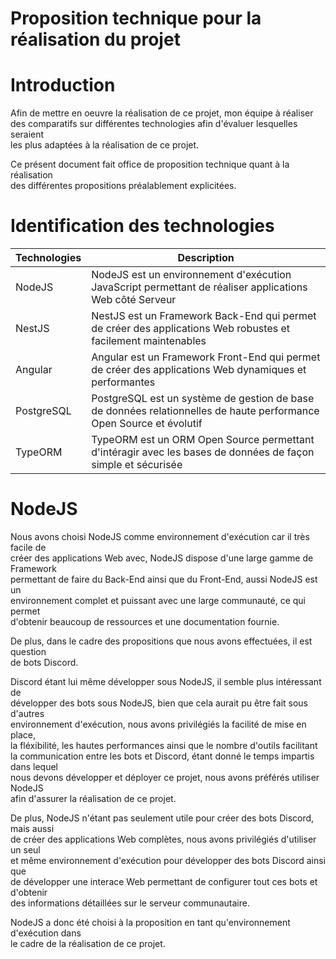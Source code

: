 # Proposition technique pour la réalisation du projet

# Introduction

Afin de mettre en oeuvre la réalisation de ce projet, mon équipe à réaliser<br>
des comparatifs sur différentes technologies afin d'évaluer lesquelles seraient<br>
les plus adaptées à la réalisation de ce projet.<br>

Ce présent document fait office de proposition technique quant à la réalisation<br>
des différentes propositions préalablement explicitées.<br>

# Identification des technologies 

| Technologies | Description                                                                                                         |
| ------------ | ------------------------------------------------------------------------------------------------------------------- |
| NodeJS       | NodeJS est un environnement d'exécution JavaScript permettant de réaliser applications Web côté Serveur             |
| NestJS       | NestJS est un Framework Back-End qui permet de créer des applications Web robustes et facilement maintenables       |
| Angular      | Angular est un Framework Front-End qui permet de créer des applications Web dynamiques et performantes              |
| PostgreSQL   | PostgreSQL est un système de gestion de base de données relationnelles de haute performance Open Source et évolutif |
| TypeORM      | TypeORM est un ORM Open Source permettant d'intéragir avec les bases de données de façon simple et sécurisée        |

# NodeJS

Nous avons choisi NodeJS comme environnement d'exécution car il très facile de<br>
créer des applications Web avec, NodeJS dispose d'une large gamme de Framework<br>
permettant de faire du Back-End ainsi que du Front-End, aussi NodeJS est un<br>
environnement complet et puissant avec une large communauté, ce qui permet<br>
d'obtenir beaucoup de ressources et une documentation fournie.<br>

De plus, dans le cadre des propositions que nous avons effectuées, il est question<br>
de bots Discord.<br>

Discord étant lui même développer sous NodeJS, il semble plus intéressant de<br>
développer des bots sous NodeJS, bien que cela aurait pu être fait sous d'autres<br>
environnement d'exécution, nous avons privilégiés la facilité de mise en place,<br>
la fléxibilité, les hautes performances ainsi que le nombre d'outils facilitant<br>
la communication entre les bots et Discord, étant donné le temps impartis dans lequel<br>
nous devons développer et déployer ce projet, nous avons préférés utiliser NodeJS<br>
afin d'assurer la réalisation de ce projet.<br>

De plus, NodeJS n'étant pas seulement utile pour créer des bots Discord, mais aussi<br>
de créer des applications Web complètes, nous avons privilégiés d'utiliser un seul<br>
et même environnement d'exécution pour développer des bots Discord ainsi que<br>
de développer une interace Web permettant de configurer tout ces bots et d'obtenir<br>
des informations détaillées sur le serveur communautaire.<br>

NodeJS a donc été choisi à la proposition en tant qu'environnement d'exécution dans<br>
le cadre de la réalisation de ce projet.<br>